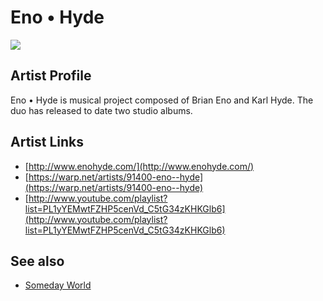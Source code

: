 # Eno • Hyde

![](../../asssets/artists/Eno_•_Hyde.png)

## Artist Profile

Eno • Hyde is musical project composed of Brian Eno and Karl Hyde. The duo has released to date two studio albums.

## Artist Links

- [http://www.enohyde.com/](http://www.enohyde.com/)
- [https://warp.net/artists/91400-eno--hyde](https://warp.net/artists/91400-eno--hyde)
- [http://www.youtube.com/playlist?list=PL1yYEMwtFZHP5cenVd_C5tG34zKHKGlb6](http://www.youtube.com/playlist?list=PL1yYEMwtFZHP5cenVd_C5tG34zKHKGlb6)


## See also

- [Someday World](Eno_•_Hyde-Someday_World.md)

